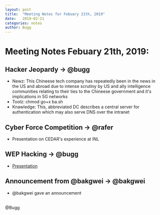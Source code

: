 ```yaml
---
layout: post
title:  "Meeting Notes for Febuary 21th, 2019"
date:   2019-02-21
categories: notes
author: Bugg
---
```

# Meeting Notes Febuary 21th, 2019:

## Hacker Jeopardy -> @bugg 
- Newz: This Chineese tech company has repeatedly been in the news in the US and abroad due to intense scrutiny by US and ally intelligence communities relating to their ties to the Chineese government and it's implications in 5G networks
- Toolz: chmod go+x ba.sh
- Knawledge: This, abbreviated DC describes a central server for authentication which may also serve DNS over the intranet

## Cyber Force Competition -> @rafer
- Presentation on CEDAR's experience at INL

## WEP Hacking -> @bugg
- [Presentation](https://github.com/DATDA/main/blob/master/presentations/wep.pdf)

## Announcement from @bakgwei -> @bakgwei
- @bakgwei gave an announcement

<br>
@Bugg
